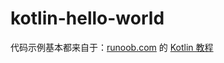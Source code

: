 # kotlin-hello-world

代码示例基本都来自于：[runoob.com](https://www.runoob.com/) 的 [Kotlin 教程](https://www.runoob.com/kotlin/kotlin-tutorial.html)